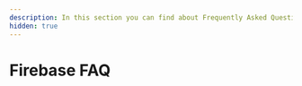 ```yaml
---
description: In this section you can find about Frequently Asked Questions about Firebase
hidden: true
---
```


# Firebase FAQ

